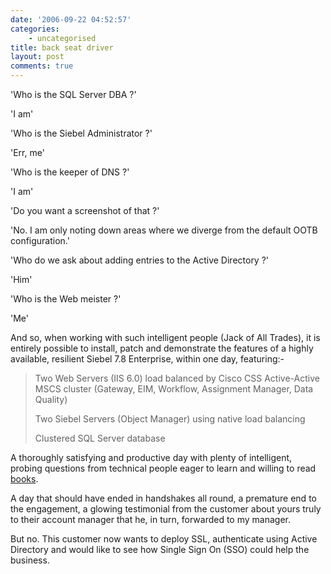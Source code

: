 ```yaml
---
date: '2006-09-22 04:52:57'
categories:
    - uncategorised
title: back seat driver
layout: post
comments: true
---
```

'Who is the SQL Server DBA ?'

'I am'

'Who is the Siebel Administrator ?'

'Err, me'

'Who is the keeper of DNS ?'

'I am'

'Do you want a screenshot of that ?'

'No. I am only noting down areas where we diverge from the default OOTB
configuration.'

'Who do we ask about adding entries to the Active Directory ?'

'Him'

'Who is the Web meister ?'

'Me'

And so, when working with such intelligent people (Jack of All Trades),
it is entirely possible to install, patch and demonstrate the features
of a highly available, resilient Siebel 7.8 Enterprise, within one day,
featuring:-

> Two Web Servers (IIS 6.0) load balanced by Cisco CSS
> Active-Active MSCS cluster (Gateway, EIM, Workflow, Assignment
> Manager, Data Quality)
>
> Two Siebel Servers (Object Manager) using native load balancing
>
> Clustered SQL Server database

A thoroughly satisfying and productive day with plenty of intelligent,
probing questions from technical people eager to learn and willing to
read
[books](http://www.nbrightside.com/blog/2006/06/13/helping-people-read-books/).

A day that should have ended in handshakes all round, a premature end to
the engagement, a glowing testimonial from the customer about yours
truly to their account manager that he, in turn, forwarded to my
manager.

But no. This customer now wants to deploy SSL, authenticate using Active
Directory and would like to see how Single Sign On (SSO) could help the
business.
